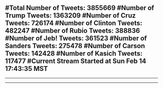 #Total Number of Tweets: 3855669 
#Number of Trump Tweets: 1363209
#Number of Cruz Tweets: 726174
#Number of Clinton Tweets: 482247
#Number of Rubio Tweets: 388836
#Number of Jeb! Tweets: 361523
#Number of Sanders Tweets: 275478
#Number of Carson Tweets: 142428
#Number of Kasich Tweets: 117477
#Current Stream Started at Sun Feb 14 17:43:35 MST
---
---
---
